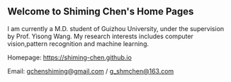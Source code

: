 ## Welcome to Shiming Chen's Home Pages

I am currently a M.D. student of Guizhou University, under the supervision by Prof. Yisong Wang. My research interests includes computer vision,pattern recognition and machine learning.

Homepage: https://shiming-chen.github.io

Email: gchenshiming@gmail.com / g_shmchen@163.com

